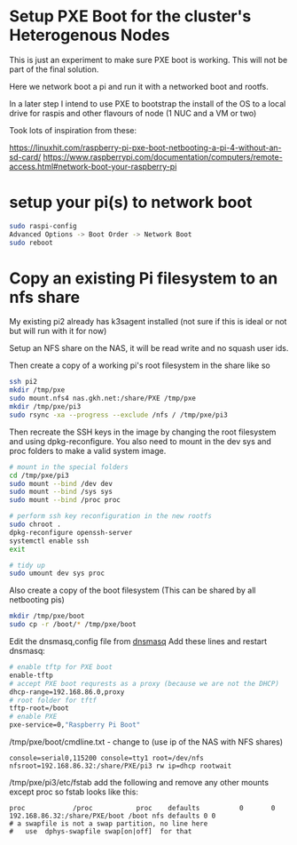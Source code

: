 # Setup PXE Boot for the cluster's Heterogenous Nodes 

This is just an experiment to make sure PXE boot is working. This will not
be part of the final solution.

Here we network boot a pi and run it with a networked boot and rootfs.

In a later step I intend to use PXE to bootstrap the install of the OS
to a local drive for raspis and other flavours of node (1 NUC and a VM or two)

Took lots of inspiration from these:

https://linuxhit.com/raspberry-pi-pxe-boot-netbooting-a-pi-4-without-an-sd-card/
https://www.raspberrypi.com/documentation/computers/remote-access.html#network-boot-your-raspberry-pi

# setup your pi(s) to network boot

```bash
sudo raspi-config
Advanced Options -> Boot Order -> Network Boot
sudo reboot
```

# Copy an existing Pi filesystem to an nfs share
My existing pi2 already has k3sagent installed (not sure if this 
is ideal or not but will run with it for now)

Setup an NFS share on the NAS, it will be read write and no squash user ids.

Then create a copy of a working pi's root filesystem in the share like so
```bash
ssh pi2
mkdir /tmp/pxe
sudo mount.nfs4 nas.gkh.net:/share/PXE /tmp/pxe
mkdir /tmp/pxe/pi3
sudo rsync -xa --progress --exclude /nfs / /tmp/pxe/pi3
```

Then recreate the SSH keys in the image by changing the root filesystem 
and using dpkg-reconfigure. You also need to mount in the dev sys and proc
folders to make a valid system image.
```bash
# mount in the special folders
cd /tmp/pxe/pi3
sudo mount --bind /dev dev
sudo mount --bind /sys sys
sudo mount --bind /proc proc

# perform ssh key reconfiguration in the new rootfs
sudo chroot .
dpkg-reconfigure openssh-server
systemctl enable ssh
exit

# tidy up
sudo umount dev sys proc
```

Also create a copy of the boot filesystem (This can be shared by all netbooting
pis)
```bash
mkdir /tmp/pxe/boot
sudo cp -r /boot/* /tmp/pxe/boot
```

Edit the dnsmasq,config file from [dnsmasq](../dnsmasq/README.md)
Add these lines and restart dnsmasq:
```bash
# enable tftp for PXE boot
enable-tftp
# accept PXE boot requrests as a proxy (because we are not the DHCP)
dhcp-range=192.168.86.0,proxy
# root folder for tftf
tftp-root=/boot
# enable PXE
pxe-service=0,"Raspberry Pi Boot"
```

/tmp/pxe/boot/cmdline.txt - change to (use ip of the NAS with NFS shares)
```
console=serial0,115200 console=tty1 root=/dev/nfs nfsroot=192.168.86.32:/share/PXE/pi3 rw ip=dhcp rootwait
```

/tmp/pxe/pi3/etc/fstab add the following and remove any other mounts except proc
so fstab looks like this:
```
proc            /proc           proc    defaults          0       0
192.168.86.32:/share/PXE/boot /boot nfs defaults 0 0
# a swapfile is not a swap partition, no line here
#   use  dphys-swapfile swap[on|off]  for that
``` 



